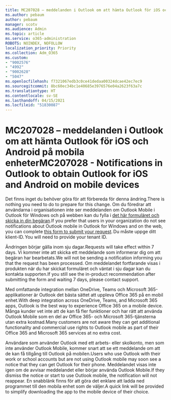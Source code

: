 ```yaml
---
title: MC207028 – meddelanden i Outlook om att hämta Outlook för iOS och Android på mobila enheter
ms.author: pebaum
author: pebaum
manager: scotv
ms.audience: Admin
ms.topic: article
ms.service: o365-administration
ROBOTS: NOINDEX, NOFOLLOW
localization_priority: Priority
ms.collection: Adm_O365
ms.custom:
- "9002576"
- "4992"
- "9002628"
- "5047"
ms.openlocfilehash: f7321067edb3c0ce41dedaa00324dcae42ec7ec9
ms.sourcegitcommit: 8bc60ec34bc1e40685e3976576e04a2623f63a7c
ms.translationtype: HT
ms.contentlocale: sv-SE
ms.lasthandoff: 04/15/2021
ms.locfileid: "51830087"
---
```

# <a name="mc207028---notifications-in-outlook-to-obtain-outlook-for-ios-and-android-on-mobile-devices"></a><span data-ttu-id="0f346-102">MC207028 – meddelanden i Outlook om att hämta Outlook för iOS och Android på mobila enheter</span><span class="sxs-lookup"><span data-stu-id="0f346-102">MC207028 - Notifications in Outlook to obtain Outlook for iOS and Android on mobile devices</span></span>

<span data-ttu-id="0f346-103">Det finns inget du behöver göra för att förbereda för denna ändring.</span><span class="sxs-lookup"><span data-stu-id="0f346-103">There is nothing you need to do to prepare for this change.</span></span> <span data-ttu-id="0f346-104">Om du föredrar att användarna i organisationen inte ser meddelanden om Outlook Mobile i Outlook för Windows och på webben kan du fylla i [det här formuläret och skicka in din begäran](https://aka.ms/MC207028).</span><span class="sxs-lookup"><span data-stu-id="0f346-104">If you prefer that users in your organization do not see notifications about Outlook mobile in Outlook for Windows and on the web, you can complete [this form to submit your request](https://aka.ms/MC207028).</span></span><span data-ttu-id="0f346-105"> Du måste uppge ditt klient-ID.</span><span class="sxs-lookup"><span data-stu-id="0f346-105"> You will need to provide your tenant ID.</span></span> 

<span data-ttu-id="0f346-106">Ändringen börjar gälla inom sju dagar.</span><span class="sxs-lookup"><span data-stu-id="0f346-106">Requests will take effect within 7 days.</span></span> <span data-ttu-id="0f346-107">Vi kommer inte att skicka ett meddelande som informerar dig om att begäran har bearbetats.</span><span class="sxs-lookup"><span data-stu-id="0f346-107">We will not be sending a notification informing you that the request has been processed.</span></span> <span data-ttu-id="0f346-108">Om meddelandet fortfarande visas i produkten när du har skickat formuläret och väntat i sju dagar kan du kontakta supporten.</span><span class="sxs-lookup"><span data-stu-id="0f346-108">If you still see the in-product recommendation after submitting the form and waiting 7 days, please contact support.</span></span>

<span data-ttu-id="0f346-109">Med omfattande integration mellan OneDrive, Teams och Microsoft 365-applikationer är Outlook det bästa sättet att uppleva Office 365 på en mobil enhet.</span><span class="sxs-lookup"><span data-stu-id="0f346-109">With deep integration across OneDrive, Teams, and Microsoft 365 apps, Outlook is the best way to experience Office 365 on a mobile device.</span></span> <span data-ttu-id="0f346-110">Många kunder vet inte att de kan få fler funktioner och har rätt att använda Outlook Mobile som en del av Office 365- och Microsoft 365-tjänsterna utan extra kostnad.</span><span class="sxs-lookup"><span data-stu-id="0f346-110">Many customers are not aware they can get additional functionality and commercial use rights to Outlook mobile as part of their Office 365 and Microsoft 365 services at no extra cost.</span></span>

<span data-ttu-id="0f346-111">Användare som använder Outlook med ett arbets- eller skolkonto, men som inte använder Outlook Mobile, kommer snart att se ett meddelande om att de kan få tillgång till Outlook på mobilen.</span><span class="sxs-lookup"><span data-stu-id="0f346-111">Users who use Outlook with their work or school accounts but are not using Outlook mobile may soon see a notice that they can get Outlook for their phone.</span></span> <span data-ttu-id="0f346-112">Meddelandet visas inte igen om de avvisar meddelandet eller börjar använda Outlook Mobile.</span><span class="sxs-lookup"><span data-stu-id="0f346-112">If they dismiss the notice or start to use Outlook mobile, the notification will not reappear.</span></span> <span data-ttu-id="0f346-113">En snabblänk finns för att göra det enklare att ladda ned programmet till den mobila enhet som de väljer.</span><span class="sxs-lookup"><span data-stu-id="0f346-113">A quick link will be provided to simplify downloading the app to the mobile device of their choice.</span></span>
